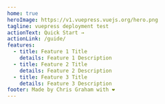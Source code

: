 ```yaml
---
home: true
heroImage: https://v1.vuepress.vuejs.org/hero.png
tagline: vuepress deployment test
actionText: Quick Start →
actionLink: /guide/
features:
  - title: Feature 1 Title
    details: Feature 1 Description
  - title: Feature 2 Title
    details: Feature 2 Description
  - title: Feature 3 Title
    details: Feature 3 Description
footer: Made by Chris Graham with ❤️
---
```

